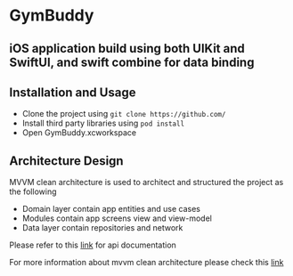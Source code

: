 
# GymBuddy

## iOS application build using both UIKit and SwiftUI, and swift combine for data binding

## Installation and Usage
- Clone the project using ```git clone https://github.com/```
- Install third party libraries using ```pod install```
- Open GymBuddy.xcworkspace

## Architecture Design
MVVM clean architecture is used to architect and structured the project as the following
- Domain layer contain app entities and use cases
- Modules contain app screens view and view-model
- Data layer contain repositories and network

Please refer to this [link](https://wger.de/de/software/api) for api documentation

For more information about mvvm clean architecture please check this [link](https://tech.olx.com/clean-architecture-and-mvvm-on-ios-c9d167d9f5b3)